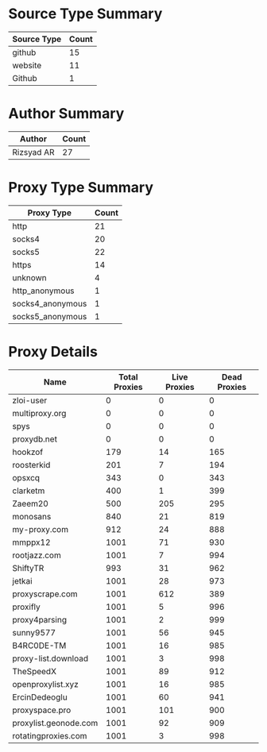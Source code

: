 # Source Type Summary

| Source Type | Count |
|-------------|-------|
| github | 15 |
| website | 11 |
| Github | 1 |


# Author Summary

| Author | Count |
|--------|-------|
| Rizsyad AR | 27 |


# Proxy Type Summary

| Proxy Type | Count |
|------------|-------|
| http | 21 |
| socks4 | 20 |
| socks5 | 22 |
| https | 14 |
| unknown | 4 |
| http_anonymous | 1 |
| socks4_anonymous | 1 |
| socks5_anonymous | 1 |


# Proxy Details

| Name | Total Proxies | Live Proxies | Dead Proxies |
|------|---------------|--------------|---------------|
| zloi-user | 0 | 0 | 0 |
| multiproxy.org | 0 | 0 | 0 |
| spys | 0 | 0 | 0 |
| proxydb.net | 0 | 0 | 0 |
| hookzof | 179 | 14 | 165 |
| roosterkid | 201 | 7 | 194 |
| opsxcq | 343 | 0 | 343 |
| clarketm | 400 | 1 | 399 |
| Zaeem20 | 500 | 205 | 295 |
| monosans | 840 | 21 | 819 |
| my-proxy.com | 912 | 24 | 888 |
| mmppx12 | 1001 | 71 | 930 |
| rootjazz.com | 1001 | 7 | 994 |
| ShiftyTR | 993 | 31 | 962 |
| jetkai | 1001 | 28 | 973 |
| proxyscrape.com | 1001 | 612 | 389 |
| proxifly | 1001 | 5 | 996 |
| proxy4parsing | 1001 | 2 | 999 |
| sunny9577 | 1001 | 56 | 945 |
| B4RC0DE-TM | 1001 | 16 | 985 |
| proxy-list.download | 1001 | 3 | 998 |
| TheSpeedX | 1001 | 89 | 912 |
| openproxylist.xyz | 1001 | 16 | 985 |
| ErcinDedeoglu | 1001 | 60 | 941 |
| proxyspace.pro | 1001 | 101 | 900 |
| proxylist.geonode.com | 1001 | 92 | 909 |
| rotatingproxies.com | 1001 | 3 | 998 |
